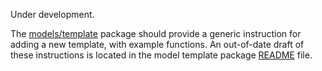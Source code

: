 Under development.

The [models/template](https://github.com/PecanProject/pecan/tree/master/models/template) package should provide a generic instruction for adding a new template, with example functions. An out-of-date draft of these instructions is located in the model template package [README](https://github.com/PecanProject/pecan/blob/master/models/template/README.Rmd) file.